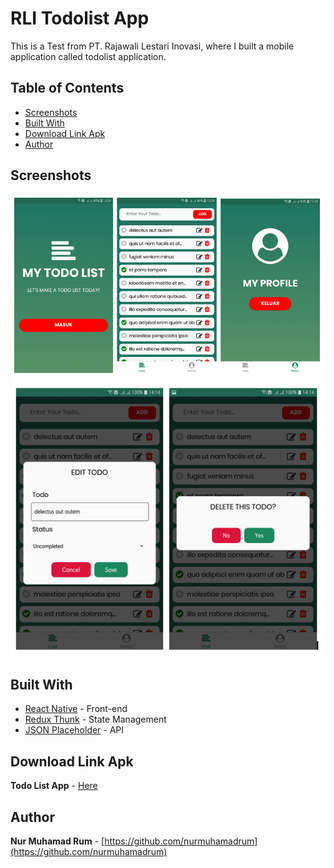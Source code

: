 # RLI Todolist App

This is a Test from PT. Rajawali Lestari Inovasi, where I built a mobile application called todolist application.

## Table of Contents

- [Screenshots](#screenshots)
- [Built With](#built-with)
- [Download Link Apk](#download-link-apk)
- [Author](#author)

## Screenshots

<img src="docs/screenshots/screenshots1.PNG" />
<img src="docs/screenshots/screenshot2.PNG" />

## Built With

- [React Native](https://facebook.github.io/react-native/) - Front-end
- [Redux Thunk](https://redux.js.org/) - State Management
- [JSON Placeholder](https://jsonplaceholder.typicode.com/) - API

## Download Link Apk

**Todo List App** - [Here](https://drive.google.com/open?id=1jRnXcT-Y-qBhqUji3V3rEQZMxR2nTNbZ)

## Author

**Nur Muhamad Rum** - [https://github.com/nurmuhamadrum](https://github.com/nurmuhamadrum)
